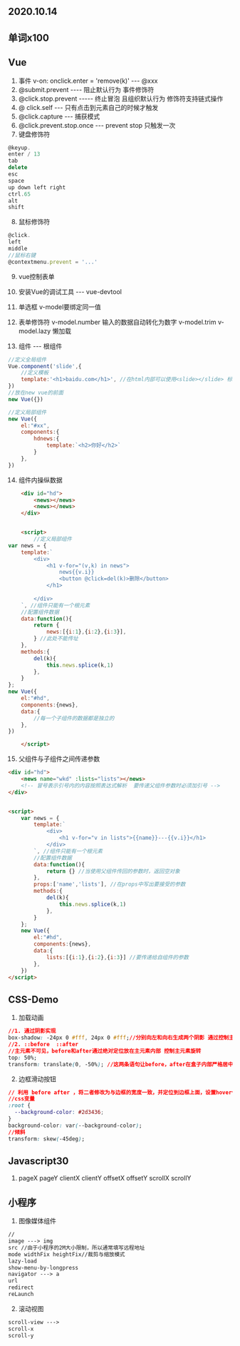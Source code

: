 ## 2020.10.14

## 单词x100

## Vue

1. 事件 v-on: onclick.enter = 'remove(k)' --- @xxx
2.  @submit.prevent ---- 阻止默认行为 事件修饰符
3. @click.stop.prevent  ----- 终止冒泡 且组织默认行为  修饰符支持链式操作
4. @ click.self  --- 只有点击到元素自己的时候才触发
5. @click.capture --- 捕获模式
6. @click.prevent.stop.once --- prevent  stop 只触发一次
7. 键盘修饰符

```js
@keyup.
enter / 13
tab
delete
esc
space
up down left right
ctrl.65
alt
shift
```

8. 鼠标修饰符

```js
@click.
left 
middle
//鼠标右键
@contextmenu.prevent = '...'
```

9. vue控制表单
10. 安装Vue的调试工具 --- vue-devtool
11. 单选框 v-model要绑定同一值
12. 表单修饰符  v-model.number 输入的数据自动转化为数字 v-model.trim v-model.lazy 懒加载

13. 组件 --- 根组件

```js
//定义全局组件
Vue.component('slide',{
    //定义模板
    template:'<h1>baidu.com</h1>', //在html内部可以使用<slide></slide> 标签
})
//放在new vue的前面
new Vue({})

//定义局部组件
new Vue({
    el:"#xx",
    components:{
        hdnews:{
            template:`<h2>你好</h2>`
        }
    },
})
```

14. 组件内操纵数据

```html
    <div id="hd">
        <news></news>
        <news></news>
    </div>


    <script>
        //定义局部组件
var news = {
    template:`
        <div>
            <h1 v-for="(v,k) in news">
                news{{v.i}}
                <button @click=del(k)>删除</button>
            </h1>
            
        </div>
    `, //组件只能有一个根元素
	//配置组件数据
    data:function(){
        return {
            news:[{i:1},{i:2},{i:3}],
        } //此处不能传址
    },
    methods:{
        del(k){
            this.news.splice(k,1)
        },
    }
};
new Vue({
    el:"#hd",
    components:{news},
    data:{
        //每一个子组件的数据都是独立的
    },
})

    </script>
```

15. 父组件与子组件之间传递参数

```html
<div id="hd">
    <news name="wkd" :lists="lists"></news> 
    <!-- 冒号表示引号内的内容按照表达式解析  要传递父组件参数时必须加引号 -->
</div>


<script>
    var news = {
        template:`
            <div>
                <h1 v-for="v in lists">{{name}}---{{v.i}}</h1>
            </div>
        `, //组件只能有一个根元素
        //配置组件数据
        data:function(){
            return {} //当使用父组件传回的参数时，返回空对象
        },
        props:['name','lists'], //在props中写出要接受的参数
        methods:{
            del(k){
                this.news.splice(k,1)
            },
        }
    };
    new Vue({
        el:"#hd",
        components:{news},
        data:{
            lists:[{i:1},{i:2},{i:3}] //要传递给自组件的参数
        },
    })
</script>
```

## CSS-Demo

1. 加载动画

```css
//1. 通过阴影实现
box-shadow: -24px 0 #fff, 24px 0 #fff;//分别向左和向右生成两个阴影 通过控制主元素旋转，两个阴影也会旋转
//2. ::before  ::after
//主元素不可见，before和after通过绝对定位放在主元素内部 控制主元素旋转
top: 50%;
transform: translate(0, -50%); //这两条语句让before，after在盒子内部严格居中
```

2. 边框滑动按钮

```css
// 利用 before after ，将二者修改为与边框的宽度一致，并定位到边框上面，设置hover使其移动
//css变量
:root {
  --background-color: #2d3436;
}
background-color: var(--background-color);
//倾斜
transform: skew(-45deg);
```

## Javascript30

1. pageX pageY clientX clientY offsetX offsetY scrollX scrollY

## 小程序

1. 图像媒体组件

```html
//
image ---> img
src //由于小程序的2M大小限制，所以通常填写远程地址
mode widthFix heightFix//裁剪与缩放模式
lazy-load
show-menu-by-longpress
navigator ---> a
url 
redirect
reLaunch
```

2. 滚动视图

```html
scroll-view --->
scroll-x
scroll-y
```

